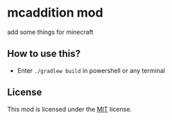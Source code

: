 # mcaddition mod

add some things for minecraft

## How to use this?
- Enter `./gradlew build` in powershell or any terminal

## License

This mod is licensed under the [MIT](./LICENSE) license.
